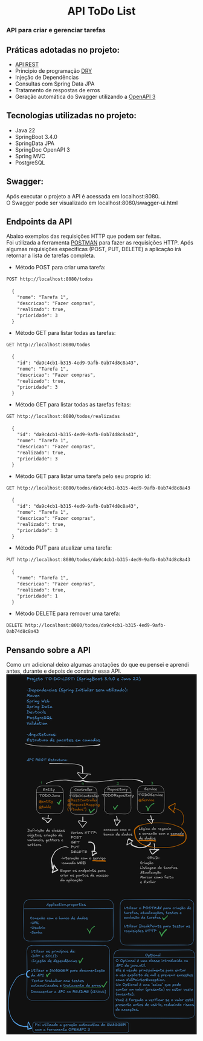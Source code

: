 <h1 align="center">
  API ToDo List
</h1>

### API para criar e gerenciar tarefas

## Práticas adotadas no projeto:
- [API REST](https://www.ibm.com/br-pt/topics/rest-apis)
- Principio de programação [DRY](https://www.devmedia.com.br/reutilizacao-de-codigo-com-base-no-dry/33323)
- Injeção de Dependências
- Consultas com Spring Data JPA
- Tratamento de respostas de erros
- Geração automática do Swagger utilizando a [OpenAPI 3](https://www.ibm.com/docs/pt-br/app-connect/13.0?topic=apis-openapi-30)

## Tecnologias utilizadas no projeto:
- Java 22
- SpringBoot 3.4.0
- SpringData JPA
- SpringDoc OpenAPI 3
- Spring MVC
- PostgreSQL

## Swagger:
Após executar o projeto a API é acessada em localhost:8080.  
O Swagger pode ser visualizado em localhost:8080/swagger-ui.html

## Endpoints da API
Abaixo exemplos das requisições HTTP que podem ser feitas.  
Foi utilizada a ferramenta [POSTMAN](https://www.postman.com/product/what-is-postman/) para fazer as requisições HTTP.
Após algumas requisições especificas (POST, PUT, DELETE) a aplicação irá retornar a lista de tarefas completa.

- Método POST para criar uma tarefa:
```
POST http://localhost:8080/todos

  {
    "nome": "Tarefa 1",
    "descricao": "Fazer compras",
    "realizado": true,
    "prioridade": 3
  }
```
- Método GET para listar todas as tarefas:
```
GET http://localhost:8080/todos

  {
    "id": "da9c4cb1-b315-4ed9-9afb-0ab74d8c8a43",
    "nome": "Tarefa 1",
    "descricao": "Fazer compras",
    "realizado": true,
    "prioridade": 3
  }
```
- Método GET para listar todas as tarefas feitas:
```
GET http://localhost:8080/todos/realizadas

  {
    "id": "da9c4cb1-b315-4ed9-9afb-0ab74d8c8a43",
    "nome": "Tarefa 1",
    "descricao": "Fazer compras",
    "realizado": true,
    "prioridade": 3
  }
```
- Método GET para listar uma tarefa pelo seu proprio id:
```
GET http://localhost:8080/todos/da9c4cb1-b315-4ed9-9afb-0ab74d8c8a43

  {
    "id": "da9c4cb1-b315-4ed9-9afb-0ab74d8c8a43",
    "nome": "Tarefa 1",
    "descricao": "Fazer compras",
    "realizado": true,
    "prioridade": 3
  }
```
- Método PUT para atualizar uma tarefa:
```
PUT http://localhost:8080/todos/da9c4cb1-b315-4ed9-9afb-0ab74d8c8a43

  {
    "nome": "Tarefa 1",
    "descricao": "Fazer compras",
    "realizado": true,
    "prioridade": 1
  }
```
- Método DELETE para remover uma tarefa:
```
DELETE http://localhost:8080/todos/da9c4cb1-b315-4ed9-9afb-0ab74d8c8a43
```
## Pensando sobre a API
Como um adicional deixo algumas anotações do que eu pensei e aprendi antes, durante e depois de construir essa API.
![img.png](todolist/img.png)